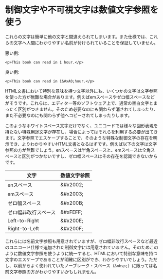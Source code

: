 # 制御文字や不可視文字は数値文字参照を使う

これらの文字は簡単に他の文字と間違えられてしまいます。また仕様では、これらの文字へ人間にわかりやすい名前が付けられていることを保証していません。

悪い例:

    <p>This book can read in 1 hour.</p>

良い例:

    <p>This book can read in 1&#xA0;hour.</p>

HTML文書において特別な意味を持つ文字以外にも、いくつかの文字は文字参照を使った方が無難な場合があります。例えばemスペースやゼロ幅スペースなどがそうです。これらは、エディター等のソフトウェア上で、通常の空白文字とまったく区別がつきません。そのため必要なのにも関わらず消されてしまったり、また不必要なのにも関わらず他へコピーされてしまったりします。

このようなホワイトスペース文字だけでなく、ユニコードでは様々な図形表現を持たない特殊用途文字が存在し、場合によってはそれらを利用する必要が出てきます。文字参照でエスケープすることで、そのような特殊な制御文字の存在を明示でき、よりわかりやすいHTML文書となるはずです。例えば以下の文字は文字参照の方が無難でしょう。enスペースは半角スペースと、emスペースは全角スペースと区別がつかないですし、ゼロ幅スペースはその存在を認識できないからです。

| 文字                 | 数値文字参照 |
|----------------------|--------------|
| enスペース           | &amp;#x2002; |
| emスペース           | &amp;#x2003; |
| ゼロ幅スペース       | &amp;#x200B; |
| ゼロ幅非改行スペース | &amp;#xFEFF; |
| Left-to-Right        | &amp;#x200E; |
| Right-to-Left        | &amp;#x200F; |

これらには名前文字参照も用意されていますが、ゼロ幅非改行スペースなど最近のユニコード仕様で追加された制御文字には用意されていません。そのためこのように数値文字参照を使うように統一すると、HTMLにおいて特別な意味を持つ文字のエスケープであることが明確に区別ができ、わかりやすいでしょう。ただし、以前からよく使われていたノーブレーク・スペース（`&nbsp;`）に限っては名前文字参照の方がわかりやすいかもしれません。
